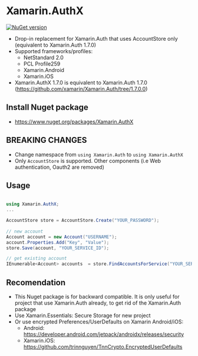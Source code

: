 # Xamarin.AuthX
[![NuGet version](https://badge.fury.io/nu/Xamarin.AuthX.svg)](https://badge.fury.io/nu/Xamarin.AuthX)

- Drop-in replacement for Xamarin.Auth that uses AccountStore only (equivalent to Xamarin.Auth 1.7.0)
- Supported frameworks/profiles:
    + NetStandard 2.0
    + PCL Profile259
    + Xamarin.Android
    + Xamarin.iOS
- Xamarin.AuthX 1.7.0 is equivalent to Xamarin.Auth 1.7.0 (https://github.com/xamarin/Xamarin.Auth/tree/1.7.0.0)

## Install Nuget package
- https://www.nuget.org/packages/Xamarin.AuthX

## BREAKING CHANGES
- Change namespace from `using Xamarin.Auth` to `using Xamarin.AuthX`
- Only `AccountStore` is supported. Other components (i.e Web authentication, Oauth2 are removed)


## Usage
```csharp

using Xamarin.AuthX;
...

AccountStore store = AccountStore.Create("YOUR_PASSWORD");
            
// new account
Account account = new Account("USERNAME");
account.Properties.Add("Key", "Value");
store.Save(account, "YOUR_SERVICE_ID");

// get existing account
IEnumerable<Account> accounts  = store.FindAccountsForService("YOUR_SERVICE_ID");
```

## Recomendation
- This Nuget package is for backward compatible. It is only useful for project that use Xamarin.Auth already, to get rid of the Xamarin.Auth package
- Use Xamarin.Essentials: Secure Storage for new project
- Or use encrypted Preferences/UserDefaults on Xamarin Android/iOS:
    + Android: https://developer.android.com/jetpack/androidx/releases/security
    + Xamarin.iOS: https://github.com/trinnguyen/TnnCrypto.EncryptedUserDefaults
